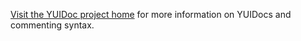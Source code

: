 [Visit the YUIDoc project home](http://yui.github.io/yuidoc/) for more information on YUIDocs and commenting syntax.